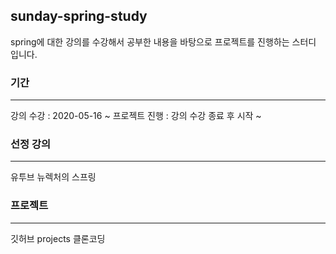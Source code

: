 ## sunday-spring-study
spring에 대한 강의를 수강해서 공부한 내용을 바탕으로 프로젝트를 진행하는 스터디 입니다.

### 기간
----
강의 수강 : 2020-05-16 ~ 
프로젝트 진행 : 강의 수강 종료 후 시작 ~ 

### 선정 강의
----
유투브 뉴렉처의 스프링

### 프로젝트
----
깃허브 projects 클론코딩
